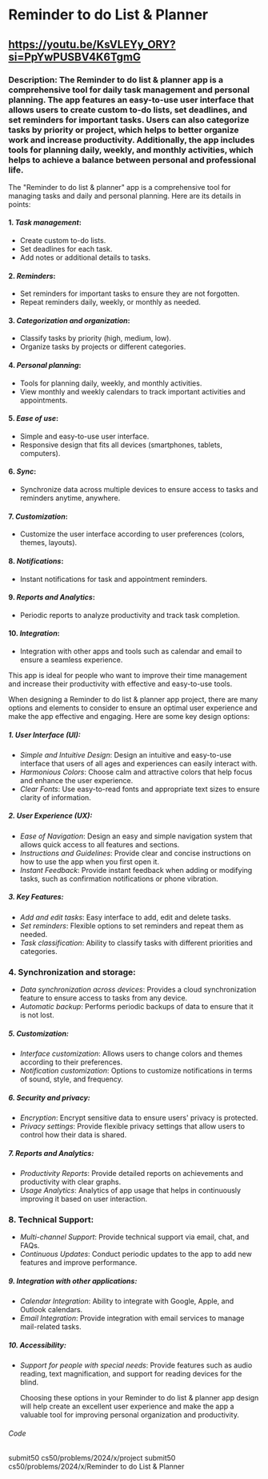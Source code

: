 # Reminder to do List & Planner

## https://youtu.be/KsVLEYy_ORY?si=PpYwPUSBV4K6TgmG

### Description: The Reminder to do list & planner app is a comprehensive tool for daily task management and personal planning. The app features an easy-to-use user interface that allows users to create custom to-do lists, set deadlines, and set reminders for important tasks. Users can also categorize tasks by priority or project, which helps to better organize work and increase productivity. Additionally, the app includes tools for planning daily, weekly, and monthly activities, which helps to achieve a balance between personal and professional life.

 The "Reminder to do list & planner" app is a comprehensive tool for managing tasks and daily and personal planning. Here are its details in points:

#### 1. *Task management*:
- Create custom to-do lists.
- Set deadlines for each task.
- Add notes or additional details to tasks.

#### 2. *Reminders*:
- Set reminders for important tasks to ensure they are not forgotten.
- Repeat reminders daily, weekly, or monthly as needed.

#### 3. *Categorization and organization*:
- Classify tasks by priority (high, medium, low).
- Organize tasks by projects or different categories.

#### 4. *Personal planning*:
- Tools for planning daily, weekly, and monthly activities.
- View monthly and weekly calendars to track important activities and appointments.

#### 5. *Ease of use*:
- Simple and easy-to-use user interface.
- Responsive design that fits all devices (smartphones, tablets, computers).

 #### 6. *Sync*:
- Synchronize data across multiple devices to ensure access to tasks and reminders anytime, anywhere.

#### 7. *Customization*:
- Customize the user interface according to user preferences (colors, themes, layouts).

#### 8. *Notifications*:
- Instant notifications for task and appointment reminders.

#### 9. *Reports and Analytics*:
- Periodic reports to analyze productivity and track task completion.

#### 10. *Integration*:
- Integration with other apps and tools such as calendar and email to ensure a seamless experience.

This app is ideal for people who want to improve their time management and increase their productivity with effective and easy-to-use tools.

 When designing a Reminder to do list & planner app project, there are many options and elements to consider to ensure an optimal user experience and make the app effective and engaging. Here are some key design options:

##### 1. User Interface (UI):
- *Simple and Intuitive Design*: Design an intuitive and easy-to-use interface that users of all ages and experiences can easily interact with.
- *Harmonious Colors*: Choose calm and attractive colors that help focus and enhance the user experience.
- *Clear Fonts*: Use easy-to-read fonts and appropriate text sizes to ensure clarity of information.

##### 2. User Experience (UX):
- *Ease of Navigation*: Design an easy and simple navigation system that allows quick access to all features and sections.
- *Instructions and Guidelines*: Provide clear and concise instructions on how to use the app when you first open it.
- *Instant Feedback*: Provide instant feedback when adding or modifying tasks, such as confirmation notifications or phone vibration.

 ##### 3. Key Features:
- *Add and edit tasks*: Easy interface to add, edit and delete tasks.
- *Set reminders*: Flexible options to set reminders and repeat them as needed.
- *Task classification*: Ability to classify tasks with different priorities and categories.

### 4. Synchronization and storage:
- *Data synchronization across devices*: Provides a cloud synchronization feature to ensure access to tasks from any device.
- *Automatic backup*: Performs periodic backups of data to ensure that it is not lost.

##### 5. Customization:
- *Interface customization*: Allows users to change colors and themes according to their preferences.
- *Notification customization*: Options to customize notifications in terms of sound, style, and frequency.

##### 6. Security and privacy:
- *Encryption*: Encrypt sensitive data to ensure users' privacy is protected.
- *Privacy settings*: Provide flexible privacy settings that allow users to control how their data is shared.

 ##### 7. Reports and Analytics:
- *Productivity Reports*: Provide detailed reports on achievements and productivity with clear graphs.
- *Usage Analytics*: Analytics of app usage that helps in continuously improving it based on user interaction.

### 8. Technical Support:
- *Multi-channel Support*: Provide technical support via email, chat, and FAQs.
- *Continuous Updates*: Conduct periodic updates to the app to add new features and improve performance.

##### 9. Integration with other applications:
- *Calendar Integration*: Ability to integrate with Google, Apple, and Outlook calendars.
- *Email Integration*: Provide integration with email services to manage mail-related tasks.

##### 10. Accessibility:
- *Support for people with special needs*: Provide features such as audio reading, text magnification, and support for reading devices for the blind.

  Choosing these options in your Reminder to do list & planner app design will help create an excellent user experience and make the app a valuable tool for improving personal organization and productivity.

###### Code
submit50 cs50/problems/2024/x/project
submit50 cs50/problems/2024/x/Reminder to do List & Planner
